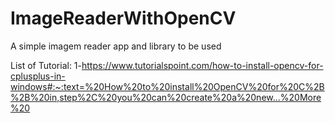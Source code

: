 # ImageReaderWithOpenCV
A simple imagem reader app and library to be used

List of Tutorial:
1-https://www.tutorialspoint.com/how-to-install-opencv-for-cplusplus-in-windows#:~:text=%20How%20to%20install%20OpenCV%20for%20C%2B%2B%20in,step%2C%20you%20can%20create%20a%20new...%20More%20
